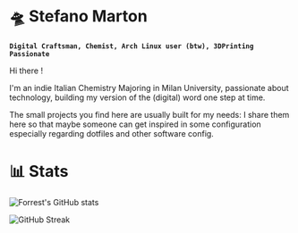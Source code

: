 # 🛸 Stefano Marton

**`Digital Craftsman, Chemist, Arch Linux user (btw), 3DPrinting Passionate `**


Hi there !

I'm an indie Italian Chemistry Majoring in Milan University, passionate about technology, building my version of the (digital) word one step at time.

The small projects you find here are usually built for my needs: I share them here so that maybe someone can get inspired in some configuration especially regarding dotfiles and other software config.

#

# 📊 Stats

![Forrest's GitHub stats](https://github-readme-stats.vercel.app/api?username=stefanomarton&show_icons=true&theme=dracula)

![GitHub Streak](https://streak-stats.demolab.com?user=ForrestKnight&theme=dracula&border_radius=4.5)
